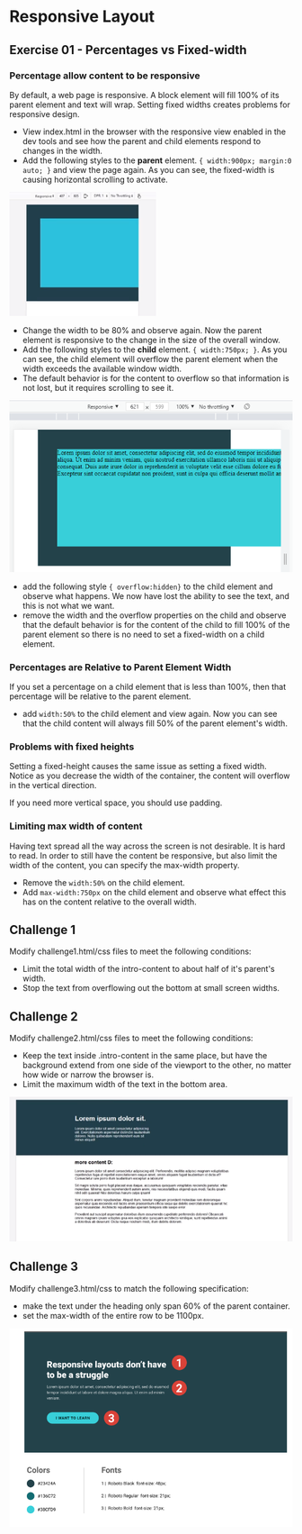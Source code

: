 # Responsive Layout

## Exercise 01 - Percentages vs Fixed-width 

### Percentage allow content to be responsive
By default, a web page is responsive. A block element will fill 100% of its parent element and text will wrap. Setting fixed widths creates problems for responsive design.

* View index.html in the browser with the responsive view enabled in the dev tools and see how the parent and child elements respond to changes in the width.
* Add the following styles to the **parent** element.
`
{
  width:900px;
  margin:0 auto;
}
`
and view the page again. As you can see, the fixed-width is causing horizontal scrolling to activate.

![](https://raw.githubusercontent.com/hoc-labs/images/main/responsive-scrolling.png)

* Change the width to be 80% and observe again. Now the parent element is responsive to the change in the size of the overall window.
* Add the following styles to the **child** element.
`
{
  width:750px;
}
`. As you can see, the child element will overflow the parent element when the width exceeds the available window width.
* The default behavior is for the content to overflow so that information is not lost, but it requires scrolling to see it.

![](https://raw.githubusercontent.com/hoc-labs/images/main/responsive-overflow.PNG)

* add the following style `{ overflow:hidden}` to the child element and observe what happens. We now have lost the ability to see the text, and this is not what we want.
* remove the width and the overflow properties on the child and observe that the default behavior is for the content of the child to fill 100% of the parent element so there is no need to set a fixed-width on a child element.


### Percentages are Relative to Parent Element Width
If you set a percentage on a child element that is less than 100%, then that percentage will be relative to the parent element.

* add `width:50%` to the child element and view again. Now you can see that the child content will always fill 50% of the parent element's width.

### Problems with fixed heights
Setting a fixed-height causes the same issue as setting a fixed width. Notice as you decrease the width of the container, the content will overflow in the vertical direction.

If you need more vertical space, you should use padding.

### Limiting max width of content
Having text spread all the way across the screen is not desirable. It is hard to read. In order to still have the content be responsive, but also limit the width of the content, you can specify the max-width property.

* Remove the `width:50%` on the child element.
* Add `max-width:750px` on the child element and observe what effect this has on the content relative to the overall width.

## Challenge 1
Modify challenge1.html/css files to meet the following conditions:
* Limit the total width of the intro-content to about half of it's parent's width.
* Stop the text from overflowing out the bottom at small screen widths.

## Challenge 2
Modify challenge2.html/css files to meet the following conditions:
* Keep the text inside .intro-content in the same place, but have the background extend from one side of the viewport to the other, no matter how wide or narrow the browser is.
* Limit the maximum width of the text in the bottom area.

![](https://raw.githubusercontent.com/hoc-labs/images/main/responsive-challenge2.png)

## Challenge 3
Modify challenge3.html/css to match the following specification:
* make the text under the heading only span 60% of the parent container.
* set the max-width of the entire row to be 1100px.

![](https://raw.githubusercontent.com/hoc-labs/images/main/responsive-challenge3.PNG)


















